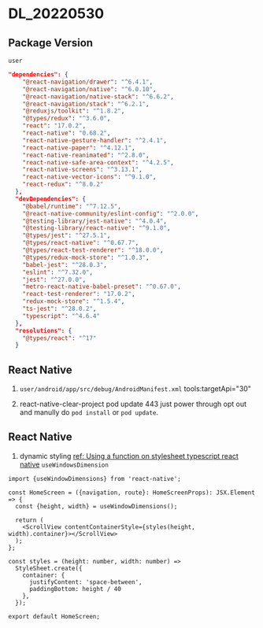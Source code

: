 # DL_20220530

## Package Version

`user`
```json
"dependencies": {
    "@react-navigation/drawer": "^6.4.1",
    "@react-navigation/native": "^6.0.10",
    "@react-navigation/native-stack": "^6.6.2",
    "@react-navigation/stack": "^6.2.1",
    "@reduxjs/toolkit": "^1.8.2",
    "@types/redux": "^3.6.0",
    "react": "17.0.2",
    "react-native": "0.68.2",
    "react-native-gesture-handler": "^2.4.1",
    "react-native-paper": "^4.12.1",
    "react-native-reanimated": "^2.8.0",
    "react-native-safe-area-context": "^4.2.5",
    "react-native-screens": "^3.13.1",
    "react-native-vector-icons": "^9.1.0",
    "react-redux": "^8.0.2"
  },
  "devDependencies": {
    "@babel/runtime": "^7.12.5",
    "@react-native-community/eslint-config": "^2.0.0",
    "@testing-library/jest-native": "^4.0.4",
    "@testing-library/react-native": "^9.1.0",
    "@types/jest": "^27.5.1",
    "@types/react-native": "^0.67.7",
    "@types/react-test-renderer": "^18.0.0",
    "@types/redux-mock-store": "^1.0.3",
    "babel-jest": "^28.0.3",
    "eslint": "^7.32.0",
    "jest": "^27.0.0",
    "metro-react-native-babel-preset": "^0.67.0",
    "react-test-renderer": "17.0.2",
    "redux-mock-store": "^1.5.4",
    "ts-jest": "^28.0.2",
    "typescript": "^4.6.4"
  },
  "resolutions": {
    "@types/react": "^17"
  }
```

## React Native

1. `user/android/app/src/debug/AndroidManifest.xml`
tools:targetApi="30"

2. react-native-clear-project
pod update 443
just power through
opt out and manully do `pod install` or `pod update`. 



## React Native

1. dynamic styling 
[ref: Using a function on stylesheet typescript react native](https://stackoverflow.com/a/71689141/18748524)
`useWindowsDimension`

```tsx
import {useWindowDimensions} from 'react-native';

const HomeScreen = ({navigation, route}: HomeScreenProps): JSX.Element => {
  const {height, width} = useWindowDimensions();

  return (
    <ScrollView contentContainerStyle={styles(height, width).container}></ScrollView>
  );
};

const styles = (height: number, width: number) =>
  StyleSheet.create({
    container: {
      justifyContent: 'space-between',
      paddingBottom: height / 40
    },
  });

export default HomeScreen;
```
